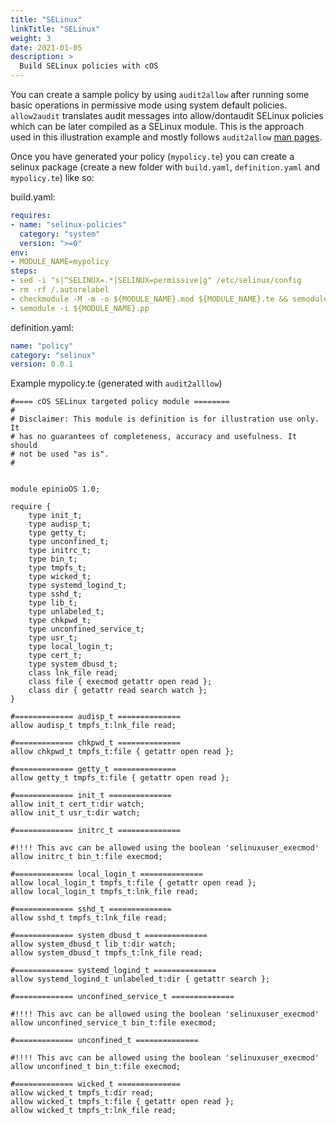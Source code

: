 ```yaml
---
title: "SELinux"
linkTitle: "SELinux"
weight: 3
date: 2021-01-05
description: >
  Build SELinux policies with cOS
---
```


You can create a sample policy by using  `audit2allow` after running some
basic operations in permissive mode using system default policies. `allow2audit`
translates audit messages into allow/dontaudit SELinux policies which can be later
compiled as a SELinux module. This is the approach used in this illustration
example and mostly follows `audit2allow` [man pages](https://linux.die.net/man/1/audit2allow).

Once you have generated your policy (`mypolicy.te`) you can create a selinux package (create a new folder with `build.yaml`, `definition.yaml` and `mypolicy.te`) like so:

build.yaml:
```yaml
requires:
- name: "selinux-policies"
  category: "system"
  version: ">=0"
env:
- MODULE_NAME=mypolicy
steps:
- sed -i "s|^SELINUX=.*|SELINUX=permissive|g" /etc/selinux/config
- rm -rf /.autorelabel
- checkmodule -M -m -o ${MODULE_NAME}.mod ${MODULE_NAME}.te && semodule_package -o ${MODULE_NAME}.pp -m ${MODULE_NAME}.mod
- semodule -i ${MODULE_NAME}.pp
```

definition.yaml:
```yaml
name: "policy"
category: "selinux"
version: 0.0.1
```


Example mypolicy.te (generated with `audit2alllow`)
```
#==== cOS SELinux targeted policy module ========
#
# Disclaimer: This module is definition is for illustration use only. It
# has no guarantees of completeness, accuracy and usefulness. It should
# not be used "as is".
# 


module epinioOS 1.0;

require {
	type init_t;
	type audisp_t;
	type getty_t;
	type unconfined_t;
	type initrc_t;
	type bin_t;
	type tmpfs_t;
	type wicked_t;
	type systemd_logind_t;
	type sshd_t;
	type lib_t;
	type unlabeled_t;
	type chkpwd_t;
	type unconfined_service_t;
	type usr_t;
	type local_login_t;
	type cert_t;
	type system_dbusd_t;
	class lnk_file read;
	class file { execmod getattr open read };
	class dir { getattr read search watch };
}

#============= audisp_t ==============
allow audisp_t tmpfs_t:lnk_file read;

#============= chkpwd_t ==============
allow chkpwd_t tmpfs_t:file { getattr open read };

#============= getty_t ==============
allow getty_t tmpfs_t:file { getattr open read };

#============= init_t ==============
allow init_t cert_t:dir watch;
allow init_t usr_t:dir watch;

#============= initrc_t ==============

#!!!! This avc can be allowed using the boolean 'selinuxuser_execmod'
allow initrc_t bin_t:file execmod;

#============= local_login_t ==============
allow local_login_t tmpfs_t:file { getattr open read };
allow local_login_t tmpfs_t:lnk_file read;

#============= sshd_t ==============
allow sshd_t tmpfs_t:lnk_file read;

#============= system_dbusd_t ==============
allow system_dbusd_t lib_t:dir watch;
allow system_dbusd_t tmpfs_t:lnk_file read;

#============= systemd_logind_t ==============
allow systemd_logind_t unlabeled_t:dir { getattr search };

#============= unconfined_service_t ==============

#!!!! This avc can be allowed using the boolean 'selinuxuser_execmod'
allow unconfined_service_t bin_t:file execmod;

#============= unconfined_t ==============

#!!!! This avc can be allowed using the boolean 'selinuxuser_execmod'
allow unconfined_t bin_t:file execmod;

#============= wicked_t ==============
allow wicked_t tmpfs_t:dir read;
allow wicked_t tmpfs_t:file { getattr open read };
allow wicked_t tmpfs_t:lnk_file read;
```
